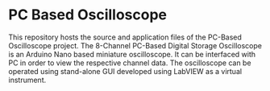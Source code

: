 # PC Based Oscilloscope

This repository hosts the source and application files of the PC-Based Oscilloscope project.
The 8-Channel PC-Based Digital Storage Oscilloscope is an Arduino Nano based miniature oscilloscope. It can be interfaced with PC in order to view the respective channel data. The oscilloscope can be operated using stand-alone GUI developed using LabVIEW as a virtual instrument.
